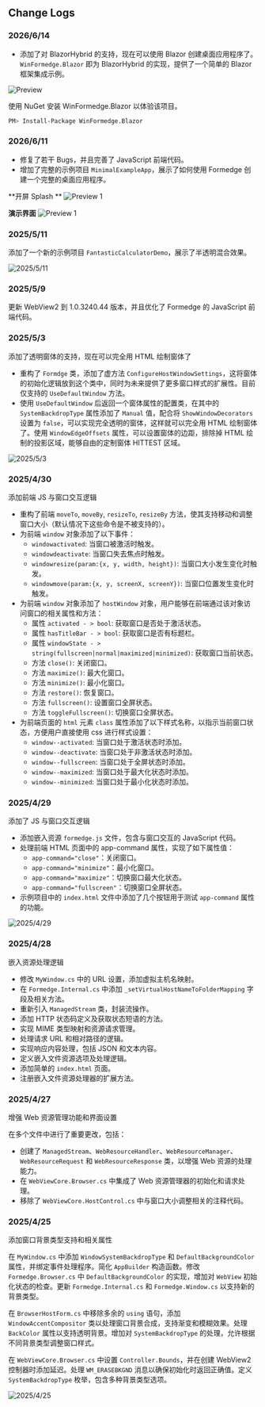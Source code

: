 ﻿## Change Logs

### 2026/6/14

- 添加了对 BlazorHybrid 的支持，现在可以使用 Blazor 创建桌面应用程序了。`WinFormedge.Blazor` 即为 BlazorHybrid 的实现，提供了一个简单的 Blazor 框架集成示例。

![Preview](./screenshots/2025-06-14_202500.png)

使用 NuGet 安装 WinFormedge.Blazor 以体验该项目。

```bash
PM> Install-Package WinFormedge.Blazor
```


### 2026/6/11

- 修复了若干 Bugs，并且完善了 JavaScript 前端代码。
- 增加了完整的示例项目 `MinimalExampleApp`，展示了如何使用 Formedge 创建一个完整的桌面应用程序。

**开屏 Splash **
![Preview 1](./screenshots/2025-06-11_013226.png)

**演示界面**
![Preview 1](./screenshots/2025-06-11_014008.png)


### 2025/5/11

添加了一个新的示例项目 `FantasticCalculatorDemo`，展示了半透明混合效果。

![2025/5/11](./screenshots/2025-5-11_165300.png)

### 2025/5/9

更新 WebView2 到 1.0.3240.44 版本，并且优化了 Formedge 的 JavaScript 前端代码。

### 2025/5/3

添加了透明窗体的支持，现在可以完全用 HTML 绘制窗体了

- 重构了 `Formdge` 类，添加了虚方法 `ConfigureHostWindowSettings`，这将窗体的初始化逻辑放到这个类中，同时为未来提供了更多窗口样式的扩展性。目前仅支持的 `UseDefaultWindow` 方法。
- 使用 `UseDefaultWindow` 后返回一个窗体属性的配置类，在其中的 `SystemBackdropType` 属性添加了 `Manual` 值，配合将 `ShowWindowDecorators` 设置为 `false`，可以实现完全透明的窗体，这样就可以完全用 HTML 绘制窗体了。使用 `WindowEdgeOffsets` 属性，可以设置窗体的边距，排除掉 HTML 绘制的投影区域，能够自由的定制窗体 HITTEST 区域。

![2025/5/3](./screenshots/2025-05-03_174500.png)

### 2025/4/30

添加前端 JS 与窗口交互逻辑

- 重构了前端 `moveTo`, `moveBy`, `resizeTo`, `resizeBy` 方法，使其支持移动和调整窗口大小（默认情况下这些命令是不被支持的）。
- 为前端 `window` 对象添加了以下事件：
  - `windowactivated`: 当窗口被激活时触发。
  - `windowdeactivate`: 当窗口失去焦点时触发。
  - `windowresize(param:{x, y, width, height})`: 当窗口大小发生变化时触发。
  - `windowmove(param:{x, y, screenX, screenY})`: 当窗口位置发生变化时触发。
- 为前端 `window` 对象添加了 `hostWindow` 对象，用户能够在前端通过该对象访问窗口的相关属性和方法：
  - 属性 `activated - > bool`: 获取窗口是否处于激活状态。
  - 属性 `hasTitleBar - > bool`: 获取窗口是否有标题栏。
  - 属性 `windowState - > string(fullscreen|normal|maximized|minimized)`: 获取窗口当前状态。
  - 方法 `close()`: 关闭窗口。
  - 方法 `maximize()`: 最大化窗口。
  - 方法 `minimize()`: 最小化窗口。
  - 方法 `restore()`: 恢复窗口。
  - 方法 `fullscreen()`: 设置窗口全屏状态。
  - 方法 `toggleFullscreen()`: 切换窗口全屏状态。
- 为前端页面的 `html` 元素 `class` 属性添加了以下样式名称，以指示当前窗口状态，方便用户直接使用 css 进行样式设置：
  - `window--activated`: 当窗口处于激活状态时添加。
  - `window--deactivate`: 当窗口处于非激活状态时添加。
  - `window--fullscreen`: 当窗口处于全屏状态时添加。
  - `window--maximized`: 当窗口处于最大化状态时添加。
  - `window--minimized`: 当窗口处于最小化状态时添加。

### 2025/4/29

添加了 JS 与窗口交互逻辑

- 添加嵌入资源 `formedge.js` 文件，包含与窗口交互的 JavaScript 代码。
- 处理前端 HTML 页面中的 app-command 属性，实现了如下属性值：
  - `app-command="close"`：关闭窗口。
  - `app-command="minimize"`：最小化窗口。
  - `app-command="maximize"`：切换窗口最大化状态。
  - `app-command="fullscreen"`：切换窗口全屏状态。
- 示例项目中的 `index.html` 文件中添加了几个按钮用于测试 `app-command` 属性的功能。

![2025/4/29](./screenshots/2025-04-29_021428.png)

### 2025/4/28

嵌入资源处理逻辑

- 修改 `MyWindow.cs` 中的 URL 设置，添加虚拟主机名映射。
- 在 `Formedge.Internal.cs` 中添加 `_setVirtualHostNameToFolderMapping` 字段及相关方法。
- 重新引入 `ManagedStream` 类，封装流操作。
- 添加 HTTP 状态码定义及获取状态短语的方法。
- 实现 MIME 类型映射和资源请求管理。
- 处理请求 URL 和相对路径的逻辑。
- 实现响应内容处理，包括 JSON 和文本内容。
- 定义嵌入文件资源选项及处理逻辑。
- 添加简单的 `index.html` 页面。
- 注册嵌入文件资源处理器的扩展方法。

### 2025/4/27

增强 Web 资源管理功能和界面设置

在多个文件中进行了重要更改，包括：

- 创建了 `ManagedStream`、`WebResourceHandler`、`WebResourceManager`、`WebResourceRequest` 和 `WebResourceResponse` 类，以增强 Web 资源的处理能力。
- 在 `WebViewCore.Browser.cs` 中集成了 Web 资源管理器的初始化和请求处理。
- 移除了 `WebViewCore.HostControl.cs` 中与窗口大小调整相关的注释代码。

### 2025/4/25

添加窗口背景类型支持和相关属性

在 `MyWindow.cs` 中添加 `WindowSystemBackdropType` 和 `DefaultBackgroundColor` 属性，并绑定事件处理程序。简化 `AppBuilder` 构造函数。修改 `Formedge.Browser.cs` 中 `DefaultBackgroundColor` 的实现，增加对 `WebView` 初始化状态的检查。更新 `Formedge.Internal.cs` 和 `Formedge.Window.cs` 以支持新的背景类型。

在 `BrowserHostForm.cs` 中移除多余的 `using` 语句，添加 `WindowAccentCompositor` 类以处理窗口背景合成，支持渐变和模糊效果。处理 `BackColor` 属性以支持透明背景。增加对 `SystemBackdropType` 的处理，允许根据不同背景类型调整窗口样式。

在 `WebViewCore.Browser.cs` 中设置 `Controller.Bounds`，并在创建 WebView2 控制器时添加延迟。处理 `WM_ERASEBKGND` 消息以确保初始化时返回正确值。定义 `SystemBackdropType` 枚举，包含多种背景类型选项。

![2025/4/25](./screenshots/2025-04-26_025600.png)
